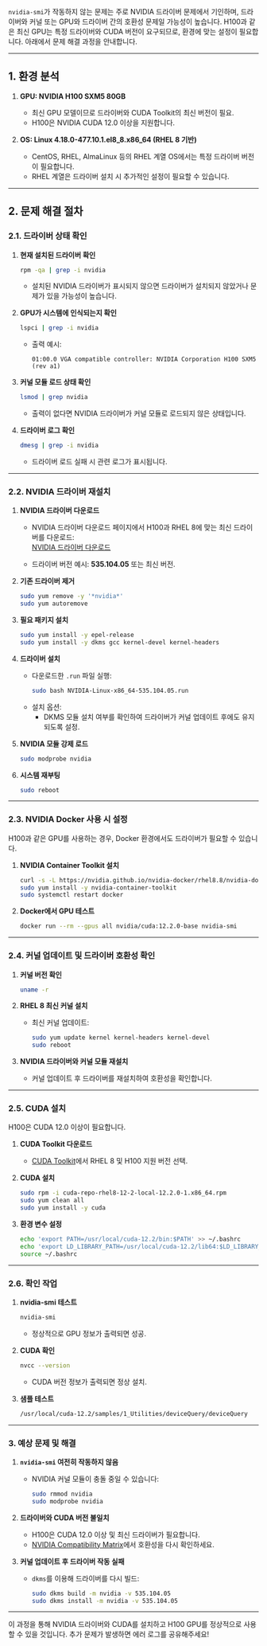 `nvidia-smi`가 작동하지 않는 문제는 주로 NVIDIA 드라이버 문제에서 기인하며, 드라이버와 커널 또는 GPU와 드라이버 간의 호환성 문제일 가능성이 높습니다. H100과 같은 최신 GPU는 특정 드라이버와 CUDA 버전이 요구되므로, 환경에 맞는 설정이 필요합니다. 아래에서 문제 해결 과정을 안내합니다.

---

## **1. 환경 분석**

1. **GPU: NVIDIA H100 SXM5 80GB**
   - 최신 GPU 모델이므로 드라이버와 CUDA Toolkit의 최신 버전이 필요.
   - H100은 NVIDIA CUDA 12.0 이상을 지원합니다.

2. **OS: Linux 4.18.0-477.10.1.el8_8.x86_64 (RHEL 8 기반)**
   - CentOS, RHEL, AlmaLinux 등의 RHEL 계열 OS에서는 특정 드라이버 버전이 필요합니다.
   - RHEL 계열은 드라이버 설치 시 추가적인 설정이 필요할 수 있습니다.

---

## **2. 문제 해결 절차**

### **2.1. 드라이버 상태 확인**

1. **현재 설치된 드라이버 확인**
   ```bash
   rpm -qa | grep -i nvidia
   ```
   - 설치된 NVIDIA 드라이버가 표시되지 않으면 드라이버가 설치되지 않았거나 문제가 있을 가능성이 높습니다.

2. **GPU가 시스템에 인식되는지 확인**
   ```bash
   lspci | grep -i nvidia
   ```
   - 출력 예시:
     ```
     01:00.0 VGA compatible controller: NVIDIA Corporation H100 SXM5 (rev a1)
     ```

3. **커널 모듈 로드 상태 확인**
   ```bash
   lsmod | grep nvidia
   ```
   - 출력이 없다면 NVIDIA 드라이버가 커널 모듈로 로드되지 않은 상태입니다.

4. **드라이버 로그 확인**
   ```bash
   dmesg | grep -i nvidia
   ```
   - 드라이버 로드 실패 시 관련 로그가 표시됩니다.

---

### **2.2. NVIDIA 드라이버 재설치**

1. **NVIDIA 드라이버 다운로드**
   - NVIDIA 드라이버 다운로드 페이지에서 H100과 RHEL 8에 맞는 최신 드라이버를 다운로드:  
     [NVIDIA 드라이버 다운로드](https://www.nvidia.com/Download/index.aspx)

   - 드라이버 버전 예시: **535.104.05** 또는 최신 버전.

2. **기존 드라이버 제거**
   ```bash
   sudo yum remove -y '*nvidia*'
   sudo yum autoremove
   ```

3. **필요 패키지 설치**
   ```bash
   sudo yum install -y epel-release
   sudo yum install -y dkms gcc kernel-devel kernel-headers
   ```

4. **드라이버 설치**
   - 다운로드한 `.run` 파일 실행:
     ```bash
     sudo bash NVIDIA-Linux-x86_64-535.104.05.run
     ```
   - 설치 옵션:
     - DKMS 모듈 설치 여부를 확인하여 드라이버가 커널 업데이트 후에도 유지되도록 설정.

5. **NVIDIA 모듈 강제 로드**
   ```bash
   sudo modprobe nvidia
   ```

6. **시스템 재부팅**
   ```bash
   sudo reboot
   ```

---

### **2.3. NVIDIA Docker 사용 시 설정**
H100과 같은 GPU를 사용하는 경우, Docker 환경에서도 드라이버가 필요할 수 있습니다.

1. **NVIDIA Container Toolkit 설치**
   ```bash
   curl -s -L https://nvidia.github.io/nvidia-docker/rhel8.8/nvidia-docker.repo | sudo tee /etc/yum.repos.d/nvidia-docker.repo
   sudo yum install -y nvidia-container-toolkit
   sudo systemctl restart docker
   ```

2. **Docker에서 GPU 테스트**
   ```bash
   docker run --rm --gpus all nvidia/cuda:12.2.0-base nvidia-smi
   ```

---

### **2.4. 커널 업데이트 및 드라이버 호환성 확인**

1. **커널 버전 확인**
   ```bash
   uname -r
   ```

2. **RHEL 8 최신 커널 설치**
   - 최신 커널 업데이트:
     ```bash
     sudo yum update kernel kernel-headers kernel-devel
     sudo reboot
     ```

3. **NVIDIA 드라이버와 커널 모듈 재설치**
   - 커널 업데이트 후 드라이버를 재설치하여 호환성을 확인합니다.

---

### **2.5. CUDA 설치**
H100은 CUDA 12.0 이상이 필요합니다.

1. **CUDA Toolkit 다운로드**
   - [CUDA Toolkit](https://developer.nvidia.com/cuda-downloads)에서 RHEL 8 및 H100 지원 버전 선택.

2. **CUDA 설치**
   ```bash
   sudo rpm -i cuda-repo-rhel8-12-2-local-12.2.0-1.x86_64.rpm
   sudo yum clean all
   sudo yum install -y cuda
   ```

3. **환경 변수 설정**
   ```bash
   echo 'export PATH=/usr/local/cuda-12.2/bin:$PATH' >> ~/.bashrc
   echo 'export LD_LIBRARY_PATH=/usr/local/cuda-12.2/lib64:$LD_LIBRARY_PATH' >> ~/.bashrc
   source ~/.bashrc
   ```

---

### **2.6. 확인 작업**

1. **nvidia-smi 테스트**
   ```bash
   nvidia-smi
   ```
   - 정상적으로 GPU 정보가 출력되면 성공.

2. **CUDA 확인**
   ```bash
   nvcc --version
   ```
   - CUDA 버전 정보가 출력되면 정상 설치.

3. **샘플 테스트**
   ```bash
   /usr/local/cuda-12.2/samples/1_Utilities/deviceQuery/deviceQuery
   ```

---

### **3. 예상 문제 및 해결**

1. **`nvidia-smi` 여전히 작동하지 않음**
   - NVIDIA 커널 모듈이 충돌 중일 수 있습니다:
     ```bash
     sudo rmmod nvidia
     sudo modprobe nvidia
     ```

2. **드라이버와 CUDA 버전 불일치**
   - H100은 CUDA 12.0 이상 및 최신 드라이버가 필요합니다.
   - [NVIDIA Compatibility Matrix](https://docs.nvidia.com/deploy/cuda-compatibility/index.html)에서 호환성을 다시 확인하세요.

3. **커널 업데이트 후 드라이버 작동 실패**
   - `dkms`를 이용해 드라이버를 다시 빌드:
     ```bash
     sudo dkms build -m nvidia -v 535.104.05
     sudo dkms install -m nvidia -v 535.104.05
     ```

---

이 과정을 통해 NVIDIA 드라이버와 CUDA를 설치하고 H100 GPU를 정상적으로 사용할 수 있을 것입니다. 추가 문제가 발생하면 에러 로그를 공유해주세요!